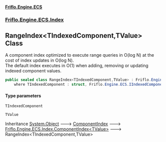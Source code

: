 #### [Friflo.Engine.ECS](index.md 'index')
### [Friflo.Engine.ECS.Index](Friflo.Engine.ECS.Index.md 'Friflo.Engine.ECS.Index')

## RangeIndex<TIndexedComponent,TValue> Class

A component index optimized to execute range queries in O(log N) at the cost of index updates in O(log N).<br/>
The default index executes in O(1) when adding, removing or updating indexed component values.

```csharp
public sealed class RangeIndex<TIndexedComponent,TValue> : Friflo.Engine.ECS.Index.ComponentIndex<TValue>
    where TIndexedComponent : struct, Friflo.Engine.ECS.IIndexedComponent<TValue>, System.ValueType, System.ValueType
```
#### Type parameters

<a name='Friflo.Engine.ECS.Index.RangeIndex_TIndexedComponent,TValue_.TIndexedComponent'></a>

`TIndexedComponent`

<a name='Friflo.Engine.ECS.Index.RangeIndex_TIndexedComponent,TValue_.TValue'></a>

`TValue`

Inheritance [System.Object](https://docs.microsoft.com/en-us/dotnet/api/System.Object 'System.Object') &#129106; [ComponentIndex](ComponentIndex.md 'Friflo.Engine.ECS.Index.ComponentIndex') &#129106; [Friflo.Engine.ECS.Index.ComponentIndex&lt;](ComponentIndex_TValue_.md 'Friflo.Engine.ECS.Index.ComponentIndex<TValue>')[TValue](RangeIndex_TIndexedComponent,TValue_.md#Friflo.Engine.ECS.Index.RangeIndex_TIndexedComponent,TValue_.TValue 'Friflo.Engine.ECS.Index.RangeIndex<TIndexedComponent,TValue>.TValue')[&gt;](ComponentIndex_TValue_.md 'Friflo.Engine.ECS.Index.ComponentIndex<TValue>') &#129106; RangeIndex<TIndexedComponent,TValue>